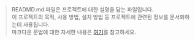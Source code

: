 > READMD.md 파일은 프로젝트에 대한 설명을 담는 파일입니다.  
이 프로젝트의 목적, 사용 방법, 설치 방법 등 프로젝트에 관련된 정보를 문서화하는데 사용됩니다.  
마크다운 문법에 대한 자세한 내용은 [여기](https://www.markdownguide.org/cheat-sheet/)를 참고하세요.
